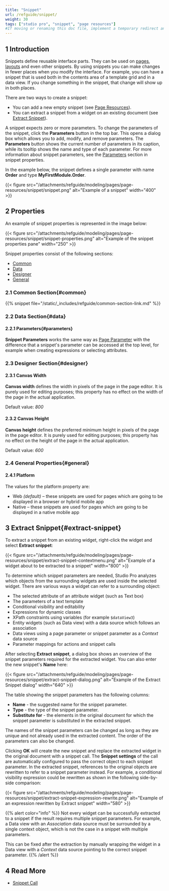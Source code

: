 ```yaml
---
title: "Snippet"
url: /refguide/snippet/
weight: 30
tags: ["studio pro", "snippet", "page resources"]
#If moving or renaming this doc file, implement a temporary redirect and let the respective team know they should update the URL in the product. See Mapping to Products for more details.
---
```


## 1 Introduction

Snippets define reusable interface parts. They can be used on [pages](/refguide/page/), [layouts](/refguide/layout/) and even other snippets. By using snippets you can make changes in fewer places when you modify the interface. For example, you can have a snippet that is used both in the contents area of a template grid and in a data view. If you change something in the snippet, that change will show up in both places.

There are two ways to create a snippet:

* You can add a new empty snippet (see [Page Resources](/refguide/page-resources/)).
* You can extract a snippet from a widget on an existing document (see [Extract Snippet](#extract-snippet)).

A snippet expects zero or more parameters. To change the parameters of the snippet, click the **Parameters** button in the top bar. This opens a dialog box which allows you to add, modify, and remove parameters. The **Parameters** button shows the current number of parameters in its caption, while its tooltip shows the name and type of each parameter. For more information about snippet parameters, see the [Parameters](#parameters) section in snippet properties.

In the example below, the snippet defines a single parameter with name **Order** and type **MyFirstModule.Order**.

{{< figure src="/attachments/refguide/modeling/pages/page-resources/snippet/snippet.png" alt="Example of a snippet"   width="400"  >}}

## 2 Properties

An example of snippet properties is represented in the image below:

{{< figure src="/attachments/refguide/modeling/pages/page-resources/snippet/snippet-properties.png" alt="Example of the snippet properties pane"   width="250"  >}}

Snippet properties consist of the following sections:

* [Common](#common)
* [Data](#data)
* [Designer](#designer)
* [General](#general)

### 2.1 Common Section{#common}

{{% snippet file="/static/_includes/refguide/common-section-link.md" %}}

### 2.2 Data Section{#data}

#### 2.2.1 Parameters{#parameters}

**Snippet Parameters** works the same way as [Page Parameter](/studio/page-parameter/) with the difference that a snippet's parameter can be accessed at the top level, for example when creating expressions or selecting attributes.

### 2.3 Designer Section{#designer}

#### 2.3.1 Canvas Width

**Canvas width** defines the width in pixels of the page in the page editor. It is purely used for editing purposes; this property has no effect on the width of the page in the actual application.

Default value: *800*

#### 2.3.2 Canvas Height

**Canvas height** defines the preferred minimum height in pixels of the page in the page editor. It is purely used for editing purposes; this property has no effect on the height of the page in the actual application.

Default value: *600*

### 2.4 General Properties{#general}

#### 2.4.1 Platform

The values for the platform property are:

* Web *(default)* – these snippets are used for pages which are going to be displayed in a browser or hybrid mobile app
* Native – these snippets are used for pages which are going to be displayed in a native mobile app

## 3 Extract Snippet{#extract-snippet}

To extract a snippet from an existing widget, right-click the widget and select **Extract snippet**:

{{< figure src="/attachments/refguide/modeling/pages/page-resources/snippet/extract-snippet-contextmenu.png" alt="Example of a widget about to be extracted to a snippet" width="800" >}}

To determine which snippet parameters are needed, Studio Pro analyzes which objects from the surrounding widgets are used inside the selected widget. There are various ways a widget can refer to a surrounding object:

* The selected attribute of an attribute widget (such as Text box)
* The parameters of a text template
* Conditional visibility and editability
* Expressions for dynamic classes
* XPath constraints using variables (for example `$dataView3`)
* Entity widgets (such as Data view) with a data source which follows an association
* Data views using a page parameter or snippet parameter as a *Context* data source
* Parameter mappings for actions and snippet calls

After selecting **Extract snippet**, a dialog box shows an overview of the snippet parameters required for the extracted widget. You can also enter the new snippet's **Name** here:

{{< figure src="/attachments/refguide/modeling/pages/page-resources/snippet/extract-snippet-dialog.png" alt="Example of the Extract Snippet dialog" width="640" >}}

The table showing the snippet parameters has the following columns:

* **Name** - the suggested name for the snippet parameter.
* **Type** - the type of the snippet parameter.
* **Substitute for** - the elements in the original document for which the snippet parameter is substituted in the extracted snippet.

The names of the snippet parameters can be changed as long as they are unique and not already used in the extracted content. The order of the parameters can also be changed.

Clicking **OK** will create the new snippet and replace the extracted widget in the original document with a snippet call. The **Snippet settings** of the call are automatically configured to pass the correct object to each snippet parameter. In the extracted snippet, references to the original objects are rewritten to refer to a snippet parameter instead. For example, a conditional visibility expression could be rewritten as shown in the following side-by-side comparison:

{{< figure src="/attachments/refguide/modeling/pages/page-resources/snippet/extract-snippet-expression-rewrite.png" alt="Example of an expression rewritten by Extract snippet" width="580" >}}

{{% alert color="info" %}}
Not every widget can be successfully extracted to a snippet if the result requires multiple snippet parameters. For example, a Data view with an _Association_ data source must be surrounded by a single context object, which is not the case in a snippet with multiple parameters. 

This can be fixed after the extraction by manually wrapping the widget in a Data view with a _Context_ data source pointing to the correct snippet parameter.
{{% /alert %}}

## 4 Read More

* [Snippet Call](/refguide/snippet-call/)
